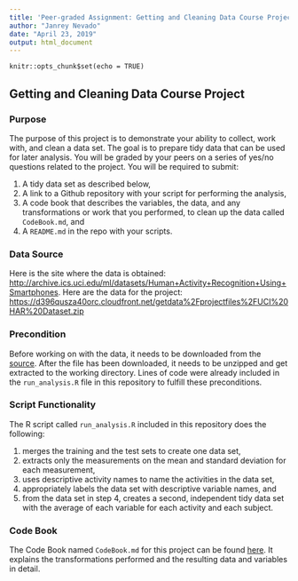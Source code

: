 ```yaml
---
title: 'Peer-graded Assignment: Getting and Cleaning Data Course Project'
author: "Janrey Nevado"
date: "April 23, 2019"
output: html_document
---
```


```{r setup, include=FALSE}
knitr::opts_chunk$set(echo = TRUE)
```

## Getting and Cleaning Data Course Project

### Purpose

The purpose of this project is to demonstrate your ability to collect, work with, and clean a data set. The goal is to prepare tidy data that can be used for later analysis. You will be graded by your peers on a series of yes/no questions related to the project. You will be required to submit:

1. A tidy data set as described below,
2. A link to a Github repository with your script for performing the analysis,
3. A code book that describes the variables, the data, and any transformations or work that you performed, to clean up the data called ``CodeBook.md``, and
4. A ``README.md`` in the repo with your scripts.

### Data Source

Here is the site where the data is obtained: http://archive.ics.uci.edu/ml/datasets/Human+Activity+Recognition+Using+Smartphones. Here are the data for the project: https://d396qusza40orc.cloudfront.net/getdata%2Fprojectfiles%2FUCI%20HAR%20Dataset.zip

### Precondition

Before working on with the data, it needs to be downloaded from the [source](https://d396qusza40orc.cloudfront.net/getdata%2Fprojectfiles%2FUCI%20HAR%20Dataset.zip). After the file has been downloaded, it needs to be unzipped and get extracted to the working directory. Lines of code were already included in the ``run_analysis.R`` file in this repository to fulfill these preconditions.

### Script Functionality

The R script called ``run_analysis.R`` included in this repository does the following:

1. merges the training and the test sets to create one data set,
2. extracts only the measurements on the mean and standard deviation for each measurement,
3. uses descriptive activity names to name the activities in the data set,
4. appropriately labels the data set with descriptive variable names, and
5. from the data set in step 4, creates a second, independent tidy data set with the average of each variable for each activity and each subject.

### Code Book

The Code Book named ``CodeBook.md`` for this project can be found [here](https://github.com/janreynevado/gettingandcleaningdata/CodeBook.md). It explains the transformations performed and the resulting data and variables in detail.
